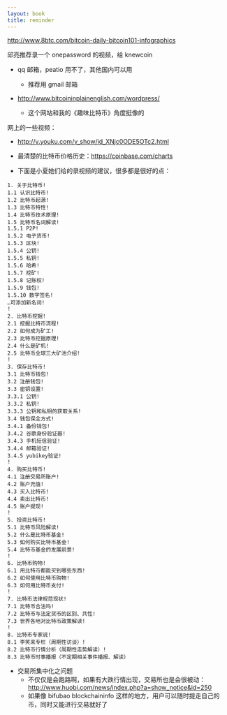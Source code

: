 ```yaml
---
layout: book
title: reminder
---
```


http://www.8btc.com/bitcoin-daily-bitcoin101-infographics

邱亮推荐录一个 onepassword 的视频，给 knewcoin 


* qq 邮箱，peatio 用不了，其他国内可以用
  * 推荐用 gmail 邮箱

* http://www.bitcoininplainenglish.com/wordpress/
  - 这个网站和我的《趣味比特币》角度挺像的

网上的一些视频：
  - http://v.youku.com/v_show/id_XNjc0ODE5OTc2.html

- 最清楚的比特币价格历史：https://coinbase.com/charts


- 下面是小夏她们给的录视频的建议，很多都是很好的点：

~~~
1. 关于⽐特币!
1.1 认识⽐特币!
1.2 ⽐特币起源!
1.3 ⽐特币特性!
1.4 ⽐特币技术原理!
1.5 ⽐特币名词解读!
1.5.1 P2P!
1.5.2 电⼦货币!
1.5.3 区块!
1.5.4 公钥!
1.5.5 私钥!
1.5.6 哈希!
1.5.7 挖矿!
1.5.8 记账权!
1.5.9 钱包!
1.5.10 数字签名!
…可添加新名词!
!
2. ⽐特币挖掘!
2.1 挖掘⽐特币流程!
2.2 如何成为矿⼯!
2.3 ⽐特币挖掘原理!
2.4 什么是矿机!
2.5 ⽐特币全球三⼤矿池介绍!
!
3. 保存⽐特币!
3.1 ⽐特币钱包!
3.2 注册钱包!
3.3 密钥设置!
3.3.1 公钥!
3.3.2 私钥!
3.3.3 公钥和私钥的获取关系!
3.4 钱包保全⽅式!
3.4.1 备份钱包!
3.4.2 ⾕歌⾝份验证器!
3.4.3 ⼿机短信验证!
3.4.4 邮箱验证!
3.4.5 yubikey验证!
!
4. 购买⽐特币!
4.1 注册交易所账户!
4.2 账户充值!
4.3 买⼊⽐特币!
4.4 卖出⽐特币!
4.5 账户提现!
!
5. 投资⽐特币!
5.1 ⽐特币⻛险解读!
5.2 什么是⽐特币基⾦!
5.3 如何购买⽐特币基⾦!
5.4 ⽐特币基⾦的发展前景!
!
6. ⽐特币购物!
6.1 ⽤⽐特币都能买到哪些东⻄!
6.2 如何使⽤⽐特币购物!
6.3 如何⽤⽐特币⽀付!
!
7. ⽐特币法律规范现状!
7.1 ⽐特币合法吗!
7.2 ⽐特币与法定货币的区别、共性!
7.3 世界各地对⽐特币政策解读!
!
8. ⽐特币专家说!
8.1 李笑来专栏（周期性访谈）!
8.2 ⽐特币⾏情分析（周期性⾛势解读）!
8.3 ⽐特币时事播报（不定期相关事件播报、解读）
~~~

- 交易所集中化之问题
  - 不仅仅是会跑路啊，如果有大跌行情出现，交易所也是会很被动：http://www.huobi.com/news/index.php?a=show_notice&id=250
  - 如果像 bifubao blockchaininfo 这样的地方，用户可以随时提走自己的币，同时又能进行交易就好了
